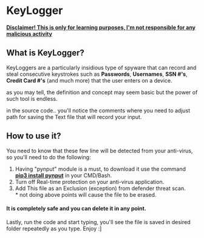# KeyLogger
<p><b><U>Disclaimer! This is only for learning purposes, I'm not responsible for any malicious activity</U></b></p>

<h2>What is KeyLogger?</h2>
<p>KeyLoggers are a particularly insidious type of spyware that can record and steal consecutive keystrokes such as <b>Passwords</b>, <b>Usernames</b>, <b>SSN #'s</b>, <b>Credit Card #'s</b> (and much more) that the user enters on a device.</p>
as you may tell, the definition and concept may seem basic but the power of such tool is endless.

in the source code.. you'll notice the comments where you need to adjust path for saving the Text file that will record your input.

<h2>How to use it?</h2>
<p>You need to know that these few line will be detected from your anti-virus, so you'll need to do the following:</p>
<ol>
  <li>
    Having "pynput" module is a must, to download it use the command <u><b>pip3 install pynput</b></u> in your CMD/Bash.
  </li>  
  <li>
    Turn off Real-time protection on your anti-virus application.
  </li>
  <li>
    Add This file as an Exclusion (exception) from defender threat scan.
  </li>
  * not doing above points will cause the file to be erased.
</ol>
<h4>It is completely safe and you can delete it in any point.</h6>

Lastly, run the code and start typing, you'll see the file is saved in desired folder repeatedly as you type. Enjoy :]

